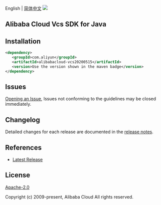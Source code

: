 English | [简体中文](README-CN.md)
![](https://aliyunsdk-pages.alicdn.com/icons/AlibabaCloud.svg)

## Alibaba Cloud Vcs SDK for Java

## Installation

```xml
<dependency>
   <groupId>com.aliyun</groupId>
   <artifactId>alibabacloud-vcs20200515</artifactId>
   <version>Use the version shown in the maven badge</version>
</dependency>
```

## Issues
[Opening an Issue](https://github.com/aliyun/alibabacloud-java-async-sdk/issues/new), Issues not conforming to the guidelines may be closed immediately.

## Changelog
Detailed changes for each release are documented in the [release notes](./ChangeLog.txt).

## References
* [Latest Release](https://github.com/aliyun/alibabacloud-async-java-sdk/)

## License
[Apache-2.0](http://www.apache.org/licenses/LICENSE-2.0)

Copyright (c) 2009-present, Alibaba Cloud All rights reserved.
